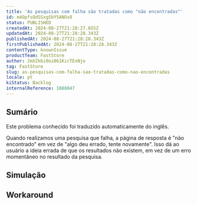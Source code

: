 ```yaml
---
title: 'As pesquisas com falha são tratadas como "não encontradas"'
id: m4OpfsQdSSxgSbY5ANOs8
status: PUBLISHED
createdAt: 2024-08-27T21:28:27.655Z
updatedAt: 2024-08-27T21:28:28.343Z
publishedAt: 2024-08-27T21:28:28.343Z
firstPublishedAt: 2024-08-27T21:28:28.343Z
contentType: knownIssue
productTeam: FastStore
author: 2mXZkbi0oi061KicTExNjo
tag: FastStore
slug: as-pesquisas-com-falha-sao-tratadas-como-nao-encontradas
locale: pt
kiStatus: Backlog
internalReference: 1088047
---
```


## Sumário

<div class="alert alert-info">
  <p>Este problema conhecido foi traduzido automaticamente do inglês.</p>
</div>


Quando realizamos uma pesquisa que falha, a página de resposta é "não encontrado" em vez de "algo deu errado, tente novamente". Isso dá ao usuário a ideia errada de que os resultados não existem, em vez de um erro momentâneo no resultado da pesquisa.

## Simulação



## Workaround



